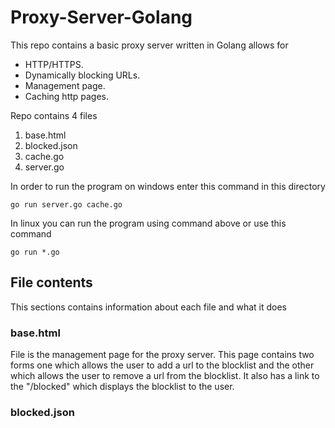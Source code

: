 # Proxy-Server-Golang
This repo contains a basic proxy server written in Golang allows for

* HTTP/HTTPS.
* Dynamically blocking URLs.
* Management page.
* Caching http pages.

Repo contains 4 files

1. base.html
2. blocked.json
3. cache.go
4. server.go

In order to run the program on windows enter this command in this directory
```
go run server.go cache.go
```

In linux you can run the program using command above or use this command

```
go run *.go
```

## File contents
This sections contains information about each file and what it does

### base.html
File is the management page for the proxy server. This page contains two forms
one which allows the user to add a url to the blocklist and the other which allows the user to remove a url from the blocklist. It also has a link to the "/blocked" which displays the blocklist to the user.

### blocked.json
